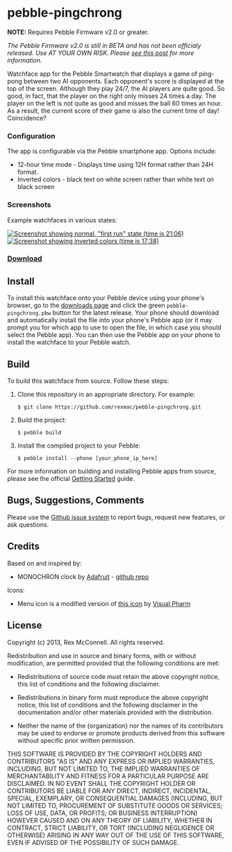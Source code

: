 # pebble-pingchrong

**NOTE:** Requires Pebble Firmware v2.0 or greater.

_The Pebble Firmware v2.0  is still in BETA and has not been officialy released. Use AT YOUR OWN RISK. Please [see this post](http://www.reddit.com/r/pebble/comments/1ttwv2/should_i_update_my_pebble_to_20/) for more information._

Watchface app for the Pebble Smartwatch that displays a game of ping-pong
between two AI opponents. Each opponent's score is displayed at the top of the
screen. Although they play 24/7, the AI players are quite good. So good, in
fact, that the player on the right only misses 24 times a day. The player on
the left is not quite as good and misses the ball 60 times an hour. As a result,
the current score of their game is also the current time of day! Coincidence?

### Configuration

The app is configurable via the Pebble smartphone app. Options include:
  - 12-hour time mode - Displays time using 12H format rather than 24H format.
  - Inverted colors - black text on white screen rather than white text on black screen

### Screenshots

Example watchfaces in various states:

[![Screenshot showing normal, "first run" state (time is 21:06)](https://s3.amazonaws.com/pebble.rexmac.com/pingchrong/screenshot1.png)](https://s3.amazonaws.com/pebble.rexmac.com/pingchrong/screenshot1.png)
[![Screenshot showing inverted colors (time is 17:38)](https://s3.amazonaws.com/pebble.rexmac.com/pingchrong/screenshot1.png)](https://s3.amazonaws.com/pebble.rexmac.com/pingchrong/screenshot2.png)

### [Download](http://github.com/rexmac/pebble-pingchrong/releases)

## Install

To install this watchface onto your Pebble device using your phone's browser, go to the [downloads page](http://github.com/rexmac/pebble-pingchrong/releases) and click the green `pebble-pingchrong.pbw` button for the latest release. Your phone should download and automatically install the file into your phone's Pebble app (or it may prompt you for which app to use to open the file, in which case you should select the Pebble app). You can then use the Pebble app on your phone to install the watchface to your Pebble watch.

## Build

To build this watchface from source. Follow these steps:

1. Clone this repository in an appropriate directory. For example:

    `$ git clone https://github.com/rexmac/pebble-pingchrong.git`

2. Build the project:

    `$ pebble build`

3. Install the compiled project to your Pebble:

    `$ pebble install --phone [your_phone_ip_here]`

For more information on building and installing Pebble apps from source, please see the official [Getting Started](https://developer.getpebble.com/2/getting-started/) guide.

## Bugs, Suggestions, Comments

Please use the [Github issue system](https://github.com/rexmac/pebble-pingchrong/issues) to report bugs, request new features, or ask questions.

## Credits

Based on and inspired by:

* MONOCHRON clock by [Adafruit](http://www.adafruit.com/products/204) - [github repo](https://github.com/adafruit/monochron)

Icons:

* Menu icon is a modified version of [this icon](https://www.iconfinder.com/icons/175735/ping_pong_icon) by [Visual Pharm](http://icons8.com/)

## License

Copyright (c) 2013, Rex McConnell. All rights reserved.

Redistribution and use in source and binary forms, with or without modification,
are permitted provided that the following conditions are met:

* Redistributions of source code must retain the above copyright notice, this
  list of conditions and the following disclaimer.

* Redistributions in binary form must reproduce the above copyright notice, this
  list of conditions and the following disclaimer in the documentation and/or
  other materials provided with the distribution.

* Neither the name of the {organization} nor the names of its
  contributors may be used to endorse or promote products derived from
  this software without specific prior written permission.

THIS SOFTWARE IS PROVIDED BY THE COPYRIGHT HOLDERS AND CONTRIBUTORS "AS IS" AND
ANY EXPRESS OR IMPLIED WARRANTIES, INCLUDING, BUT NOT LIMITED TO, THE IMPLIED
WARRANTIES OF MERCHANTABILITY AND FITNESS FOR A PARTICULAR PURPOSE ARE
DISCLAIMED. IN NO EVENT SHALL THE COPYRIGHT HOLDER OR CONTRIBUTORS BE LIABLE FOR
ANY DIRECT, INDIRECT, INCIDENTAL, SPECIAL, EXEMPLARY, OR CONSEQUENTIAL DAMAGES
(INCLUDING, BUT NOT LIMITED TO, PROCUREMENT OF SUBSTITUTE GOODS OR SERVICES;
LOSS OF USE, DATA, OR PROFITS; OR BUSINESS INTERRUPTION) HOWEVER CAUSED AND ON
ANY THEORY OF LIABILITY, WHETHER IN CONTRACT, STRICT LIABILITY, OR TORT
(INCLUDING NEGLIGENCE OR OTHERWISE) ARISING IN ANY WAY OUT OF THE USE OF THIS
SOFTWARE, EVEN IF ADVISED OF THE POSSIBILITY OF SUCH DAMAGE.

